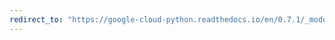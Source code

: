 ```yaml
---
redirect_to: "https://google-cloud-python.readthedocs.io/en/0.7.1/_modules/gcloud/storage/client.html"
---
```

